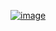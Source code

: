 ﻿[![image](https://github.com/user-attachments/assets/f6ddfd00-6a79-4443-94ec-93a3e63661cf)](https://www.acmicpc.net/problem/14891)